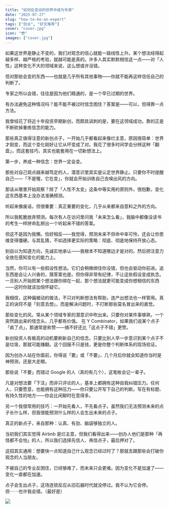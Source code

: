 ```yaml
---
title: "如何在变动的世界中成为专家"
date: "2025-07-27"
slug: "how-to-be-an-expert"
tags: ["创业", "好文推荐"]
cover: "cover.jpg"
icon: "😎"
images: ["cover.jpg"]
---
```

如果这世界是静止不变的，我们对观念的信心就能一路线性上升。某个想法经得起越多样、越严格的考验，就越可能是真的。许多人其实默默相信这一点——对「人性」这种变化不大的领域来说，这么想或许没错。



但对那些会变的东西——也就是几乎所有其他事物——你就不能再这样信任自己的判断了。



专家之所以会错，往往是因为他们精通的，是一个早已过期的世界。



有办法避免这种情况吗？能不能不被过时信念困住？答案是——可以，但得靠一点方法。



我曾经花了将近十年投资早期新创，而颇具讽刺的是，要在这领域成功，靠的正是不断砍掉重练信念的能力。



那些真正值得注意的新创点子，一开始几乎都看起来像烂主意，原因很简单：世界才刚变，而这个变化刚好让它从坏变成了对。我花了很多时间学会分辨这种「翻盘」，而这套技巧，其实也能套用在一切新想法上。



第一步，养成一种信念：世界一定会变。



那些对自己观点越来越笃定的人，潜意识里其实是认定世界静止。只要你不时提醒自己——「不是喔，它在变」，你就会开始训练自己去嗅出风的方向。



那该从哪里开始观察？除了「人性不太变」这条中等实用的原则外，很抱歉，变化这东西基本上没办法准确预测。



听起来像废话，但很重要：真正重要的变化，几乎从来都来自意料之外的方向。



所以我乾脆放弃预测。每次有人在访问里问我「未来怎么看」，我脑中都像没读书的考生一样拼命乱掰出一个听起来不错的答案。



但这不是因为我懒。恰好相反——我觉得，预测未来不但命中率可怜，还会让你思维变得僵硬。与其乱猜，不如选择更实际的策略：彻底、彻底地保持开放心态。



别自以为知道方向，先诚实地承认——我根本不知道哪边才是对的。然后把注意力全放在感知变化的能力上。



当然，你可以有一些假设性想法。它们会稍微绑住你没错，但也会驱动你前进。追东西是会让人兴奋的，猜答案也是。但你得非常有纪律，不让这些假设变成执念。
一旦别人开始把某个想法跟你绑在一起，那个想法就更可能变成你想相信的东西——这时你就该加倍怀疑它。



我相信，这种偏被动的做法，不只对判断想法有帮助，连产出想法也一样管用。真正的诀窍不是「刻意去想」，而是解决问题时，不打断那些莫名冒出来的直觉。



那些变化的风，常从某个领域专家的潜意识中吹出来。只要你对某件事够熟，一个突然跳出来的怪念头，几乎都有价值。
在 Y Combinator，如果我们说某个点子「疯了点」，那通常是称赞——搞不好还比「这点子不错」更赞。



新创投资人有极高的动机要刷新自己的信念。只要比别人早一步意识到某个点子不是垃圾，那就可能赚翻。这个回报不只是钱，更是你整个判断体系的现场验证。



因为创办人站在你面前，你得说「要」或「不要」，几个月后你就会知道你当时是神预测，还是大走眼。



那些说「不要」而错过 Google 的人（真的有几个），这笔帐会记一辈子。



凡是对想法要「下注」而非只评论的人，基本上都拥有这种自我纠错压力。任何人，只要愿意，也能拥有这种压力——你只要公开写下自己的判断。写在有标题、有持久性的地方——你会比闲聊时在意得多。



另一个我很常用的技巧：一开始先看人，不先看点子。虽然我们无法预测未来的点子长什么样，但我很能预测什么样的人会生出未来的点子。



真正的新点子，来自那种：认真、有劲、脑袋够独立的人。



当初我们其实觉得 Airbnb 是烂主意，但我们看得出来——创办人他们是那种「再怪都不会怕」的人，所以我们选择先信人、再信点子，最后押对了。



这招其实通用：想要快一点知道自己什么观念已经过时了？那就去跟那些会打破你观念的人当朋友。



不被自己的专业反困住，已经够难了，而未来只会更难。因为变化不是加速了——变化一直都在加速。



点子会生出点子，这场连锁反应从旧石器时代就没停过。我不认为它会停。
但⋯⋯也许我会错。（最好是）




![](https://prod-files-secure.s3.us-west-2.amazonaws.com/112d0858-5090-4d34-a606-b75eb8d65fd2/46476355-9cf3-4e99-9b7a-3531bc426380/1000202064.png?X-Amz-Algorithm=AWS4-HMAC-SHA256&X-Amz-Content-Sha256=UNSIGNED-PAYLOAD&X-Amz-Credential=ASIAZI2LB466RQ7CTWG5%2F20250919%2Fus-west-2%2Fs3%2Faws4_request&X-Amz-Date=20250919T161509Z&X-Amz-Expires=3600&X-Amz-Security-Token=IQoJb3JpZ2luX2VjEFsaCXVzLXdlc3QtMiJIMEYCIQCoUah%2BrH26%2BQ6l79bFL4Ssu4ZCqsbtkwxQaE0FFwRAdgIhAN4J01tJsBzVtXHnQWPIVZBRon9bK39p%2Bg9RLiD8Y5DJKogECNT%2F%2F%2F%2F%2F%2F%2F%2F%2F%2FwEQABoMNjM3NDIzMTgzODA1IgwK4KgnmuoEIMSYL%2F0q3AMhoup3KZ0X84V4ZMqEDUqbdBdIEPCPK0wDojAnjm4WwSYFehL5w8M%2Bm5KM9HdJWBhNGvXGRBL5jI30Yl0uiMviMKpso4rZrq8HPlarAWqS8ahtvkcg%2BwTzVt2JNL8kbxHVxydEM0CQqWrI7sBOxeubnt99Y%2B2HZ1X0%2BRCWHX5sJF685vNVWJzrwl3BGubBROf9xVEXN5ZVTWxE%2FRnpOE7cHOYiDgnU37Pma2erOvWm4ueNSDXxtiwNhe8jzF6tjpui2F5GTaa9tfZK8EfnepotqQIekN7sttrsPedoQrzSl%2BL79KPs0s6AomJ%2BWe5WhiV%2F82i42%2FM0%2B7HDmDG3T9%2BEi%2BcwCZSCjqAlOXQBE4oEJ%2BTI70LFVDuk9iKmicB0uhCOwHPVxETwF28bVivAgOOOiy5ARhGPR4fG7a02QNYP3WzkGURKDXA6xzs7SrIOJhfM35Yc%2FhOSYt2coiLlizBwEX6JFR5h0yqFuKi9w1%2Bc%2F0jcSV%2BCYnLFB4Y0s0by%2F%2FBllweetjdJ%2B2mjuGMSKYhQlU6Gfdh2FvcKIjnSwitQ7MupEwTNT7WsEUJn9fXNjCkKEaLbpqeh2pZBfHqWkSC9eIArrMogdxSThBExCYi62jEICl6DDLjfl1pCwDCX5LTGBjqkAQIdQo0nRJbaMR2GccNk%2FQ1uh3Jf0lb4B1KI2HyXeISgHPP%2Baq9uQHoSCBhRiK2tVgyWTfbT%2BJsyyh4EWGdHP4cTTzUGB1UsDPOzNU8FHXRjbR5vyozse%2FWRWiveukUS8L%2BXeI98ixhkmFE2JLrtdQT%2F7sz2XXVMs%2FPgCfN9ErceacdOteNrqjqSyjR2mSc9oC7CnX4qDhu0ZsHz%2FCeQRKxXCCQy&X-Amz-Signature=dd172b8c36ca58686c30d5f104612d31b6eead3fc9f934b54aed5a451c272787&X-Amz-SignedHeaders=host&x-amz-checksum-mode=ENABLED&x-id=GetObject)

